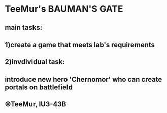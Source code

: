 # TeeMur's BAUMAN'S GATE
## main tasks:
## 1)create a game that meets lab's requirements
## 2)invdividual task:
## introduce new hero 'Chernomor' who can create portals on battlefield
## ©TeeMur, IU3-43B